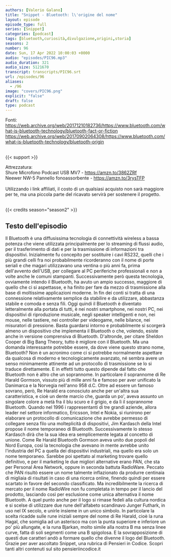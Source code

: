 ```yaml
---
authors: [Valerio Galano]
title: "Snippet - Bluetooth: l\'origine del nome"
layout: episode
episode_type: full
series: [Snippet]
categories: [podcast]
tags: [bluetooth,curiosità,divulgazione,origini,storia]
seasons: 2
number: 96
date: Sun, 17 Apr 2022 10:00:03 +0000
audio: "episodes/PIC96.mp3"
audio_duration: 321
audio_size: 5121670
transcript: transcripts/PIC96.srt
url: /episodes/96
aliases: 
  - /96
image: "covers/PIC96.png"
explicit: "false"
draft: false
type: podcast
---
```

Fonti: <br />
<a href="https://web.archive.org/web/20171210182736/https://www.bluetooth.com/what-is-bluetooth-technology/bluetooth-fact-or-fiction" rel="noopener">https://web.archive.org/web/20171210182736/https://www.bluetooth.com/what-is-bluetooth-technology/bluetooth-fact-or-fiction</a> <br />
<a href="https://web.archive.org/web/20170902064308/https://www.bluetooth.com/what-is-bluetooth-technology/bluetooth-origin" rel="noopener">https://web.archive.org/web/20170902064308/https://www.bluetooth.com/what-is-bluetooth-technology/bluetooth-origin</a> <br />
<br />


{{< support >}}

Attrezzatura:<br />
Shure Microfono Podcast USB MV7 - <a href="https://amzn.to/3862ZRf" rel="noopener">https://amzn.to/3862ZRf</a> <br />
Neewer NW-5 Pannello fonoassorbente - <a href="https://amzn.to/3rysTFP" rel="noopener">https://amzn.to/3rysTFP</a> <br />
<br />
Utilizzando i link affiliati, il costo di un qualsiasi acquisto non sarà maggiore per te, ma una piccola parte del ricavato servirà per sostenere il progetto.<br />
<br />


{{< credits season="season2" >}}

<!-- more -->

## Testo dell'episodio

Il Bluetooth è una diffusissima tecnologia di connettività wireless a bassa potenza
che viene utilizzata principalmente per lo streaming di flussi audio, per il trasferimento
di dati e per la trasmissione di informazioni tra dispositivi.
Inizialmente fu concepito per sostituire i cavi RS232, quelli che i più grandi celli
fra noi probabilmente ricorderanno con il nome di porte seriali e che magari utilizzavano
una ventina o più anni fa, prima dell'avvento dell'USB, per collegare al PC periferiche
professionali e non a volte anche le comuni stampanti.
Successivamente però questa tecnologia, ovviamente intendo il Bluetooth, ha avuto un ampio successo,
maggiore di quello che ci si aspettasse, e ha finito per fare da mezzo di trasmissione
alla base di moltissime applicazioni moderne.
In fin dei conti si tratta di una connessione relativamente semplice da stabilire e da
utilizzare, abbastanza stabile e comoda e senza fili.
Oggi quindi il Bluetooth è diventato letteralmente alla portata di tutti, è nei nostri smartphone,
nei nostri PC, nei dispositivi di riproduzione musicale, negli speaker intelligenti e non,
nei mouse, nelle tastiere, nei controller per videogame, nelle bilance, nei misuratori
di pressione.
Basta guardarsi intorno e probabilmente si scorgerà almeno un dispositivo che implementa
il Bluetooth o che, volendo, esiste anche in versione comprensiva di Bluetooth.
D'altronde, per citare Sheldon Cooper di Big Bang Theory, tutto è migliore con il
Bluetooth.
Ma una domanda interessante potrebbe essere, da dove viene questo strano nome, Bluetooth?
Non è un acronimo come ci si potrebbe normalmente aspettare da qualcosa di moderno e tecnologicamente
avanzato, né sembra avere un senso minimamente attinente ad un protocollo di trasmissione
se lo si traduce direttamente.
E in effetti tutto questo dipende dal fatto che Bluetooth non è altro che un soprannome.
In particolare il soprannome di Re Harald Gormson, vissuto più di mille anni fa e famoso
per aver unificato la Danimarca e la Norvegia nell'anno 958 d.C.
Oltre ad essere un famoso sovrano, però, Re Harald era conosciuto anche per un'altra
sua caratteristica, e cioè un dente marcio che, guarda un po', aveva assunto un singolare
colore a metà fra il blu scuro e il grigio, e da lì il soprannome Bluetooth.
Quando nel 1996 i rappresentanti di tre grandi aziende, allora leader nel settore informatico,
Ericsson, Intel e Nokia, si riunirono per elaborare un protocollo di comunicazione che
avrebbe permesso di collegare senza filo una molteplicità di dispositivi, Jim Kardasch
della Intel propose il nome temporaneo di Bluetooth.
Successivamente lo stesso Kardasch dirà che la sua idea era semplicemente legata al concetto
di unione.
Come Re Harald Bluetooth Gormson aveva unito due popoli del Nord Europa, così la tecnologia
che avevano in mente avrebbe unito l'industria del PC a quella dei dispositivi industriali,
ma quello era solo un nome temporaneo.
Sarebbe poi spettato al marketing trovare quello definitivo, e per il marketing le
due migliori alternative erano PAN, che sta per Personal Area Network, oppure in seconda
battuta RadioWare.
Peccato che PAN risultò essere un nome talmente inflazionato da produrre centinaia di migliaia
di risultati in caso di una ricerca online, finendo quindi per essere scartato in favore
del secondo classificato.
Ma incredibilmente la ricerca di mercato per il nome RadioWire non fu completata in tempo
per il lancio del prodotto, lasciando così per esclusione come unica alternativa il nome
Bluetooth.
A quel punto anche per il logo si rimase fedeli alla cultura nordica e si scelse di utilizzare
due rune dell'alfabeto scandinavo Junger Futhark, in uso nel IX secolo, e unirle insieme
in un unico simbolo.
In particolare la scelta ricadde sulle rune iniziali sempre del nome di Re Harald, cioè
la runa Hagal, che somiglia ad un asterisco ma con la punta superiore e inferiore un po'
più allungate, e la runa Bjarkan, molto simile alla nostra B ma senza linee curve, fatta
di soli segmenti come una B spigolosa.
E la sovrapposizione di questi due caratteri andò a formare quello che divenne il logo
del Bluetooth.
Grazie per aver ascoltato Snippet, una rubrica di Pensieri in Codice.
Scopri tanti altri contenuti sul sito pensieriincodice.it

